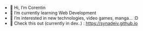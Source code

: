 - 👋 Hi, I’m Corentin
- 🌱 I’m currently learning Web Development 
- 👀 I’m interested in new technologies, video games, manga... :D
- 🔗 Check this out (currently in dev..) : <https://synadeiv.github.io>
